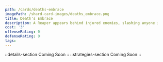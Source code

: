 ```yaml
---
path: /cards/deaths-embrace
imagePath: /shard-card-images/deaths_embrace.png
title: Death's Embrace
description: A Reaper appears behind injured enemies, slashing anyone in range.
cost: '3'
offenseRating: 0
defenseRating: 0
tags:
---
```

::details-section
Coming Soon
::
::strategies-section
Coming Soon
::
